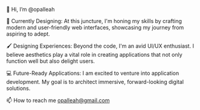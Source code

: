 👋 Hi, I’m @opalleah

🔭 Currently Designing:
At this juncture, I'm honing my skills by crafting modern and user-friendly web interfaces, showcasing my journey from aspiring to adept.

🖌️ Designing Experiences:
Beyond the code, I'm an avid UI/UX enthusiast. I believe aesthetics play a vital role in creating applications that not only function well but also delight users.

💻 Future-Ready Applications:
I am excited to venture into application development. My goal is to architect immersive, forward-looking digital solutions.

📫 How to reach me opalleah@gmail.com
